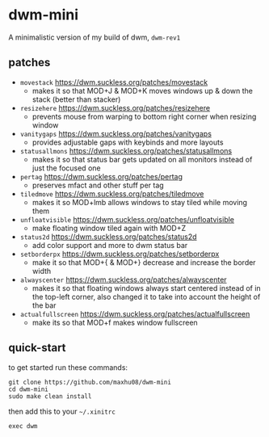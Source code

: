 # dwm-mini

A minimalistic version of my build of dwm, `dwm-rev1`

## patches

- `movestack` https://dwm.suckless.org/patches/movestack
  - makes it so that MOD+J & MOD+K moves windows up & down the stack (better than stacker)
- `resizehere` https://dwm.suckless.org/patches/resizehere
  - prevents mouse from warping to bottom right corner when resizing window
- `vanitygaps` https://dwm.suckless.org/patches/vanitygaps
  - provides adjustable gaps with keybinds and more layouts
- `statusallmons` https://dwm.suckless.org/patches/statusallmons
  - makes it so that status bar gets updated on all monitors instead of just the focused one
- `pertag` https://dwm.suckless.org/patches/pertag
  - preserves mfact and other stuff per tag
- `tiledmove` https://dwm.suckless.org/patches/tiledmove
  - makes it so MOD+lmb allows windows to stay tiled while moving them
- `unfloatvisible` https://dwm.suckless.org/patches/unfloatvisible
  - make floating window tiled again with MOD+Z
- `status2d` https://dwm.suckless.org/patches/status2d
  - add color support and more to dwm status bar
- `setborderpx` https://dwm.suckless.org/patches/setborderpx
  - make it so that MOD+{ & MOD+} decrease and increase the border width
- `alwayscenter` https://dwm.suckless.org/patches/alwayscenter
  - makes it so that floating windows always start centered instead of in the top-left corner, also changed it to take into account the height of the bar
- `actualfullscreen` https://dwm.suckless.org/patches/actualfullscreen
  - make its so that MOD+f makes window fullscreen

## quick-start

to get started run these commands:

```
git clone https://github.com/maxhu08/dwm-mini
cd dwm-mini
sudo make clean install
```

then add this to your `~/.xinitrc`

```
exec dwm
```
